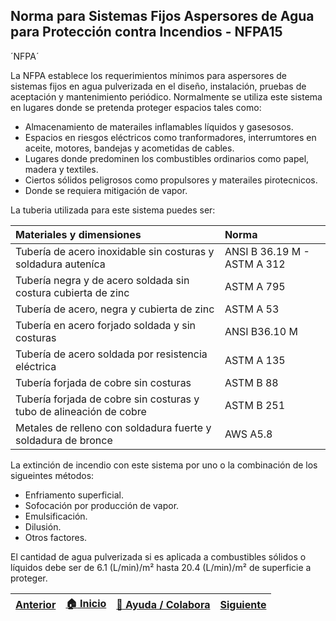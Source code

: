 ## Norma para Sistemas Fijos Aspersores de Agua para Protección contra Incendios - NFPA15
´NFPA´

La NFPA establece los requerimientos mínimos para aspersores de sistemas fijos en agua pulverizada en el diseño, instalación, pruebas de aceptación y mantenimiento periódico. Normalmente se utiliza este sistema en lugares donde se pretenda proteger espacios tales como:
- Almacenamiento de materailes inflamables líquidos y gasesosos.
- Espacios en riesgos eléctricos como tranformadores, interrumtores en aceite, motores, bandejas y acometidas de cables.
- Lugares donde predominen los combustibles ordinarios como papel, madera y textiles.
- Ciertos sólidos peligrosos como propulsores y materailes pirotecnicos.
- Donde se requiera mitigación de vapor.

La tuberia utilizada para este sistema puedes ser:

|Materiales y dimensiones | Norma |
|:------------------------|:------|
|Tubería de acero inoxidable sin costuras y soldadura auteníca| ANSI B 36.19 M - ASTM A 312|
|Tubería negra y de acero soldada sin costura cubierta de zinc| ASTM A 795|
|Tubería de acero, negra y cubierta de zinc| ASTM A 53|
|Tubería en acero forjado soldada y sin costuras| ANSI B36.10 M|
|Tubería de acero soldada por resistencia eléctrica| ASTM A 135|
|Tubería forjada de cobre sin costuras| ASTM B 88|
|Tubería forjada de cobre sin costuras y tubo de alineación de cobre| ASTM B 251|
|Metales de relleno con soldadura fuerte y soldadura de bronce| AWS A5.8|

La extinción de incendio con este sistema por uno o la combinación de los sigueintes métodos:

- Enfriamento superficial.
- Sofocación por producción de vapor.
- Emulsificación.
- Dilusión.
- Otros factores.

El cantidad de agua pulverizada si es aplicada a combustibles sólidos o líquidos debe ser de 6.1 (L/min)/m² hasta 20.4 (L/min)/m² de superficie a proteger.

| [Anterior](../NFPA12) | [:house: Inicio](../../Readme.md) | [:beginner: Ayuda / Colabora](https://github.com/Andrealvch/C.RCI/discussions/1) | [Siguiente](../NFPA16) |
|------|:-----------|-------------------|:--------:|
